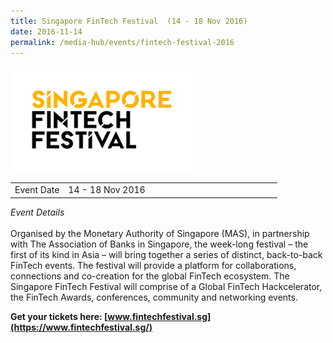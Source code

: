 ```yaml
---
title: Singapore FinTech Festival  (14 - 18 Nov 2016)
date: 2016-11-14
permalink: /media-hub/events/fintech-festival-2016
---
```

![Singapore FinTech Festival 2016](/images/media-hub/events/till-2020/fintech-festival-2016.png) 

<table style="width:100%">
  <tr>
    <td style="width:20%">Event Date</td>	
    <td style="width:80%">14 - 18 Nov 2016</td>	
  </tr>
</table>

*Event Details*<br>		
Organised by the Monetary Authority of Singapore (MAS), in partnership with The Association of Banks in Singapore, the week-long festival – the first of its kind in Asia – will bring together a series of distinct, back-to-back FinTech events. The festival will provide a platform for collaborations, connections and co-creation for the global FinTech ecosystem. The Singapore FinTech Festival will comprise of a Global FinTech Hackcelerator, the FinTech Awards, conferences, community and networking events.

**Get your tickets here: [www.fintechfestival.sg](https://www.fintechfestival.sg/)**